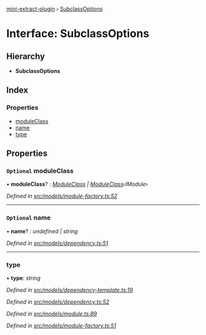 [mini-extract-plugin](../README.md) › [SubclassOptions](subclassoptions.md)

# Interface: SubclassOptions

## Hierarchy

* **SubclassOptions**

## Index

### Properties

* [moduleClass](subclassoptions.md#optional-moduleclass)
* [name](subclassoptions.md#optional-name)
* [type](subclassoptions.md#type)

## Properties

### `Optional` moduleClass

• **moduleClass**? : *[ModuleClass](../README.md#moduleclass) | [ModuleClass](../README.md#moduleclass)‹IModule›*

*Defined in [src/models/module-factory.ts:52](https://github.com/JuroOravec/mini-extract-plugin/blob/a152a2a/src/models/module-factory.ts#L52)*

___

### `Optional` name

• **name**? : *undefined | string*

*Defined in [src/models/dependency.ts:51](https://github.com/JuroOravec/mini-extract-plugin/blob/a152a2a/src/models/dependency.ts#L51)*

___

###  type

• **type**: *string*

*Defined in [src/models/dependency-template.ts:19](https://github.com/JuroOravec/mini-extract-plugin/blob/a152a2a/src/models/dependency-template.ts#L19)*

*Defined in [src/models/dependency.ts:52](https://github.com/JuroOravec/mini-extract-plugin/blob/a152a2a/src/models/dependency.ts#L52)*

*Defined in [src/models/module.ts:89](https://github.com/JuroOravec/mini-extract-plugin/blob/a152a2a/src/models/module.ts#L89)*

*Defined in [src/models/module-factory.ts:51](https://github.com/JuroOravec/mini-extract-plugin/blob/a152a2a/src/models/module-factory.ts#L51)*

